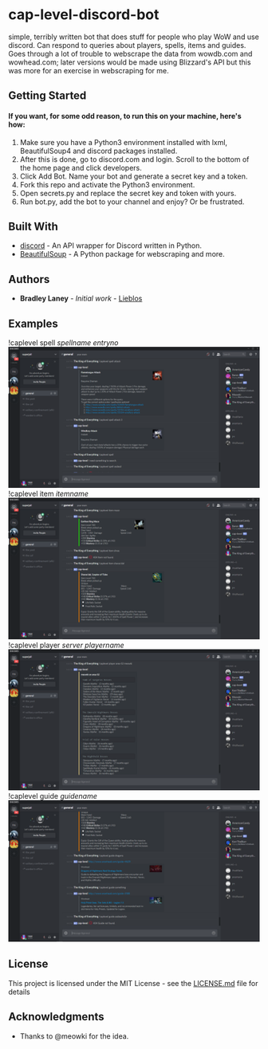 # cap-level-discord-bot
simple, terribly written bot that does stuff for people who play WoW and use discord. Can respond to queries about players, spells, items and guides. Goes through a lot of trouble to webscrape the data from wowdb.com and wowhead.com; later versions would be made using Blizzard's API but this was more for an exercise in webscraping for me.

## Getting Started

#### If you want, for some odd reason, to run this on your machine, here's how:
1. Make sure you have a Python3 environment installed with lxml, BeautifulSoup4 and discord packages installed.
2. After this is done, go to discord.com and login. Scroll to the bottom of the home page and click developers.
3. Click Add Bot. Name your bot and generate a secret key and a token.
4. Fork this repo and activate the Python3 environment.
5. Open secrets.py and replace the secret key and token with yours.
6. Run bot.py, add the bot to your channel and enjoy? Or be frustrated.

## Built With

* [discord](https://github.com/Rapptz/discord.py) - An API wrapper for Discord written in Python.
* [BeautifulSoup](https://www.crummy.com/software/BeautifulSoup/bs4/doc/) - A Python package for webscraping and more.

## Authors

* **Bradley Laney** - *Initial work* - [Lieblos](https://github.com/stoksc)

## Examples
!caplevel spell *spellname* *entryno*
![!caplevel spell *spellname* *entryno*](/examples/spell_ex.png)
!caplevel item *itemname*
![!caplevel item *itemname*](/examples/item_ex.png)
!caplevel player *server* *playername*
![!caplevel player *server* *playername*](/examples/player_ex.png)
!caplevel guide *guidename*
![!caplevel guide *guidename*](/examples/guide_ex.png)

## License

This project is licensed under the MIT License - see the [LICENSE.md](LICENSE.md) file for details

## Acknowledgments

* Thanks to @meowki for the idea.
